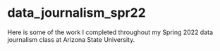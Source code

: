 # data_journalism_spr22
Here is some of the work I completed throughout my Spring 2022 data journalism class at Arizona State University.
